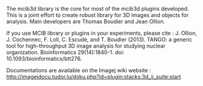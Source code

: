The mcib3d library is the core for most of the mcib3d plugins developed. This is a joint effort to create robust library for 3D images and objects for analysis. Main developers are Thomas Boudier and Jean Ollion.

If you use MCIB library or plugins in your experiments, please cite : J. Ollion, J. Cochennec, F. Loll, C. Escudé, and T. Boudier (2013). TANGO: a generic tool for high-throughput 3D image analysis for studying nuclear organization. Bioinformatics 29(14):1840-1. doi: 10.1093/bioinformatics/btt276.

Documentations are available on the Imagej wiki website : http://imagejdocu.tudor.lu/doku.php?id=plugin:stacks:3d_ij_suite:start
